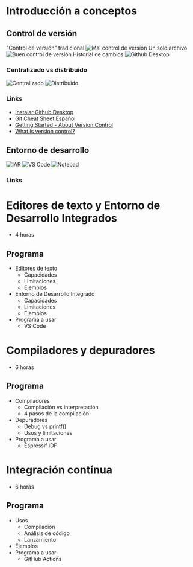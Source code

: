 # Introducción a conceptos

## Control de versión

"Control de versión" tradicional
![Mal control de versión](mal_control_de_version.png)
Un solo archivo
![Buen control de versión](buen_control_de_version.png)
Historial de cambios
![Github Desktop](gitHub_desktop_thesis.png)

### Centralizado vs distribuido
![Centralizado](centralized.png)
![Distribuido](distributed.png)

### Links
- [Instalar Github Desktop](https://docs.github.com/en/desktop/installing-and-configuring-github-desktop/installing-and-authenticating-to-github-desktop/installing-github-desktop)
- [Git Cheat Sheet Español](https://training.github.com/downloads/es_ES/github-git-cheat-sheet/)
- [Getting Started - About Version Control](https://git-scm.com/book/en/v2/Getting-Started-About-Version-Control)
- [What is version control?](https://about.gitlab.com/topics/version-control/)

## Entorno de desarrollo

![IAR](IAR.png)
![VS Code](VS_code.png)
![Notepad](notepad.png)

### Links

# Editores de texto y Entorno de Desarrollo Integrados
- 4 horas
## Programa
- Editores de texto
	- Capacidades
	- Limitaciones
	- Ejemplos
- Entorno de Desarrollo Integrado
	- Capacidades
	- Limitaciones
	- Ejemplos
- Programa a usar
	- VS Code
	
# Compiladores y depuradores
- 6 horas
## Programa
- Compiladores
	- Compilación vs interpretación
	- 4 pasos de la compilación
- Depuradores
	- Debug vs printf()
	- Usos y limitaciones
- Programa a usar
	- Espressif IDF

# Integración contínua
- 6 horas
## Programa
- Usos
	- Compilación
	- Análisis de código
	- Lanzamiento
- Ejemplos
- Programa a usar
	- GitHub Actions